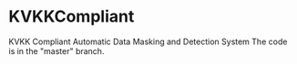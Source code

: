 # KVKKCompliant
KVKK Compliant Automatic Data Masking and Detection System
The code is in the "master" branch.
